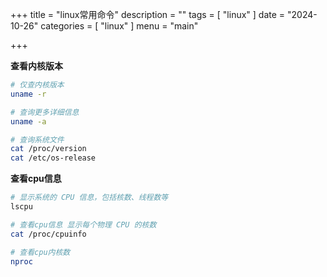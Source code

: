 +++
title = "linux常用命令"
description = ""
tags = [
    "linux"
]
date = "2024-10-26"
categories = [
    "linux"
]
menu = "main"

+++



**查看内核版本**

```bash
# 仅查内核版本
uname -r

# 查询更多详细信息
uname -a

# 查询系统文件
cat /proc/version
cat /etc/os-release
```



**查看cpu信息**

```bash
# 显示系统的 CPU 信息，包括核数、线程数等
lscpu

# 查看cpu信息 显示每个物理 CPU 的核数
cat /proc/cpuinfo

# 查看cpu内核数
nproc
```

